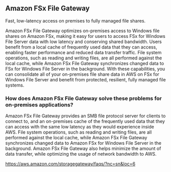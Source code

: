 ## Amazon FSx File Gateway

Fast, low-latency access on premises to fully managed file shares.

Amazon FSx File Gateway optimizes on-premises access to Windows file shares on Amazon FSx, making it easy for users to access FSx for Windows File Server data with low latency and conserving shared bandwidth. Users benefit from a local cache of frequently used data that they can access, enabling faster performance and reduced data transfer traffic. File system operations, such as reading and writing files, are all performed against the local cache, while Amazon FSx File Gateway synchronizes changed data to FSx for Windows File Server in the background. With these capabilities, you can consolidate all of your on-premises file share data in AWS on FSx for Windows File Server and benefit from protected, resilient, fully managed file systems.

### How does Amazon FSx File Gateway solve these problems for on-premises applications?

Amazon FSx File Gateway provides an SMB file protocol server for clients to connect to, and an on-premises cache of the frequently used data that they can access with the same low latency as they would experience inside AWS. File system operations, such as reading and writing files, are all performed against the local cache, while Amazon FSx File Gateway synchronizes changed data to Amazon FSx for Windows File Server in the background. Amazon FSx File Gateway also helps minimize the amount of data transfer, while optimizing the usage of network bandwidth to AWS.

https://aws.amazon.com/storagegateway/faqs/?nc=sn&loc=6